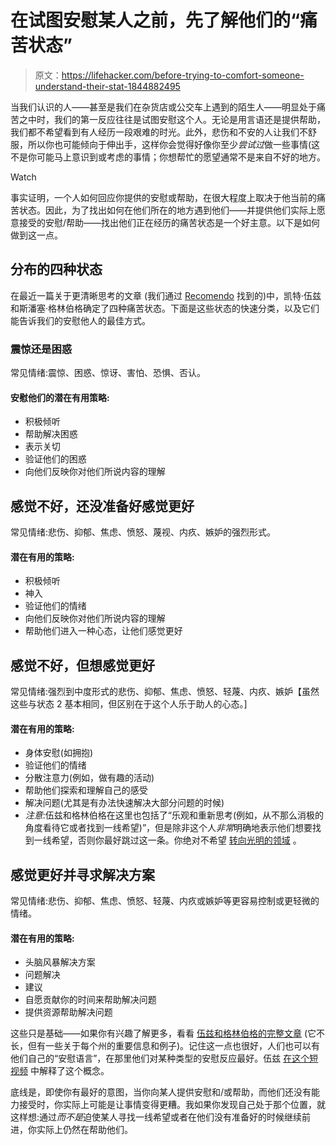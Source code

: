 # 在试图安慰某人之前，先了解他们的“痛苦状态”

> 原文：<https://lifehacker.com/before-trying-to-comfort-someone-understand-their-stat-1844882495>

当我们认识的人——甚至是我们在杂货店或公交车上遇到的陌生人——明显处于痛苦之中时，我们的第一反应往往是试图安慰这个人。无论是用言语还是提供帮助，我们都不希望看到有人经历一段艰难的时光。此外，悲伤和不安的人让我们不舒服，所以你也可能倾向于伸出手，这样你会觉得好像你至少*尝试过*做一些事情(这不是你可能马上意识到或考虑的事情；你想帮忙的愿望通常不是来自不好的地方。

Watch

事实证明，一个人如何回应你提供的安慰或帮助，在很大程度上取决于他当前的痛苦状态。因此，为了找出如何在他们所在的地方遇到他们——并提供他们实际上愿意接受的安慰/帮助——找出他们正在经历的痛苦状态是一个好主意。以下是如何做到这一点。

## 分布的四种状态

在最近一篇关于更清晰思考的文章 (我们通过 [Recomendo](https://www.recomendo.com/posts/category/Mind) 找到的)中，凯特·伍兹和斯潘塞·格林伯格确定了四种痛苦状态。下面是这些状态的快速分类，以及它们能告诉我们的安慰他人的最佳方式。

### 震惊还是困惑

常见情绪:震惊、困惑、惊讶、害怕、恐惧、否认。

#### **安慰他们的潜在有用策略:**

*   积极倾听
*   帮助解决困惑
*   表示关切
*   验证他们的困惑
*   向他们反映你对他们所说内容的理解

## 感觉不好，还没准备好感觉更好

常见情绪:悲伤、抑郁、焦虑、愤怒、蔑视、内疚、嫉妒的强烈形式。

#### **潜在有用的策略:**

*   积极倾听
*   神入
*   验证他们的情绪
*   向他们反映你对他们所说内容的理解
*   帮助他们进入一种心态，让他们感觉更好

## **感觉不好，但想感觉更好**

常见情绪:强烈到中度形式的悲伤、抑郁、焦虑、愤怒、轻蔑、内疚、嫉妒【虽然这些与状态 2 基本相同，但区别在于这个人乐于助人的心态。]

#### **潜在有用的策略:**

*   身体安慰(如拥抱)
*   验证他们的情绪
*   分散注意力(例如，做有趣的活动)
*   帮助他们探索和理解自己的感受
*   解决问题(尤其是有办法快速解决大部分问题的时候)
*   *注意*:伍兹和格林伯格在这里也包括了“乐观和重新思考(例如，从不那么消极的角度看待它或者找到一线希望)”，但是除非这个人*非常*明确地表示他们想要找到一线希望，否则你最好跳过这一条。你绝对不希望 [转向光明的领域](https://www.sheknows.com/health-and-wellness/articles/1133358/brightsiding-is-also-gaslighting/#:~:text=Brightsiding%20is%20a%20subcategory%20of,important%20thing%20in%20the%20situation.) 。

## **感觉更好并寻求解决方案**

常见情绪:悲伤、抑郁、焦虑、愤怒、轻蔑、内疚或嫉妒等更容易控制或更轻微的情绪。

#### **潜在有用的策略:**

*   头脑风暴解决方案
*   问题解决
*   建议
*   自愿贡献你的时间来帮助解决问题
*   提供资源帮助解决问题

这些只是基础——如果你有兴趣了解更多，看看 [伍兹和格林伯格的完整文章](https://www.clearerthinking.org/single-post/2020/07/29/The-Four-States-of-Distress-how-to-comfort-someone-when-something-bad-happens-to-them) (它不长，但有一些关于每个州的重要信息和例子)。记住这一点也很好，人们也可以有他们自己的“安慰语言”，在那里他们对某种类型的安慰反应最好。伍兹 [在这个短视频](https://www.youtube.com/watch?v=mswQdZed51M) 中解释了这个概念。

底线是，即使你有最好的意图，当你向某人提供安慰和/或帮助，而他们还没有能力接受时，你实际上可能是让事情变得更糟。我如果你发现自己处于那个位置，就这样想:通过*而不是*迫使某人寻找一线希望或者在他们没有准备好的时候继续前进，你实际上仍然在帮助他们。